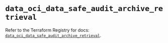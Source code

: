 # `data_oci_data_safe_audit_archive_retrieval`

Refer to the Terraform Registry for docs: [`data_oci_data_safe_audit_archive_retrieval`](https://registry.terraform.io/providers/oracle/oci/6.18.0/docs/data-sources/data_safe_audit_archive_retrieval).
